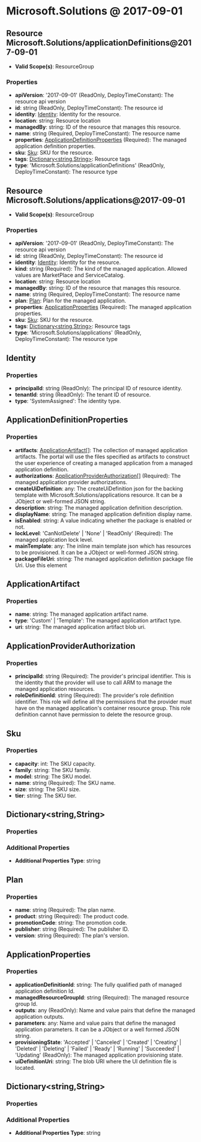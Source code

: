 # Microsoft.Solutions @ 2017-09-01

## Resource Microsoft.Solutions/applicationDefinitions@2017-09-01
* **Valid Scope(s)**: ResourceGroup
### Properties
* **apiVersion**: '2017-09-01' (ReadOnly, DeployTimeConstant): The resource api version
* **id**: string (ReadOnly, DeployTimeConstant): The resource id
* **identity**: [Identity](#identity): Identity for the resource.
* **location**: string: Resource location
* **managedBy**: string: ID of the resource that manages this resource.
* **name**: string (Required, DeployTimeConstant): The resource name
* **properties**: [ApplicationDefinitionProperties](#applicationdefinitionproperties) (Required): The managed application definition properties.
* **sku**: [Sku](#sku): SKU for the resource.
* **tags**: [Dictionary<string,String>](#dictionarystringstring): Resource tags
* **type**: 'Microsoft.Solutions/applicationDefinitions' (ReadOnly, DeployTimeConstant): The resource type

## Resource Microsoft.Solutions/applications@2017-09-01
* **Valid Scope(s)**: ResourceGroup
### Properties
* **apiVersion**: '2017-09-01' (ReadOnly, DeployTimeConstant): The resource api version
* **id**: string (ReadOnly, DeployTimeConstant): The resource id
* **identity**: [Identity](#identity): Identity for the resource.
* **kind**: string (Required): The kind of the managed application. Allowed values are MarketPlace and ServiceCatalog.
* **location**: string: Resource location
* **managedBy**: string: ID of the resource that manages this resource.
* **name**: string (Required, DeployTimeConstant): The resource name
* **plan**: [Plan](#plan): Plan for the managed application.
* **properties**: [ApplicationProperties](#applicationproperties) (Required): The managed application properties.
* **sku**: [Sku](#sku): SKU for the resource.
* **tags**: [Dictionary<string,String>](#dictionarystringstring): Resource tags
* **type**: 'Microsoft.Solutions/applications' (ReadOnly, DeployTimeConstant): The resource type

## Identity
### Properties
* **principalId**: string (ReadOnly): The principal ID of resource identity.
* **tenantId**: string (ReadOnly): The tenant ID of resource.
* **type**: 'SystemAssigned': The identity type.

## ApplicationDefinitionProperties
### Properties
* **artifacts**: [ApplicationArtifact](#applicationartifact)[]: The collection of managed application artifacts. The portal will use the files specified as artifacts to construct the user experience of creating a managed application from a managed application definition.
* **authorizations**: [ApplicationProviderAuthorization](#applicationproviderauthorization)[] (Required): The managed application provider authorizations.
* **createUiDefinition**: any: The createUiDefinition json for the backing template with Microsoft.Solutions/applications resource. It can be a JObject or well-formed JSON string.
* **description**: string: The managed application definition description.
* **displayName**: string: The managed application definition display name.
* **isEnabled**: string: A value indicating whether the package is enabled or not.
* **lockLevel**: 'CanNotDelete' | 'None' | 'ReadOnly' (Required): The managed application lock level.
* **mainTemplate**: any: The inline main template json which has resources to be provisioned. It can be a JObject or well-formed JSON string.
* **packageFileUri**: string: The managed application definition package file Uri. Use this element

## ApplicationArtifact
### Properties
* **name**: string: The managed application artifact name.
* **type**: 'Custom' | 'Template': The managed application artifact type.
* **uri**: string: The managed application artifact blob uri.

## ApplicationProviderAuthorization
### Properties
* **principalId**: string (Required): The provider's principal identifier. This is the identity that the provider will use to call ARM to manage the managed application resources.
* **roleDefinitionId**: string (Required): The provider's role definition identifier. This role will define all the permissions that the provider must have on the managed application's container resource group. This role definition cannot have permission to delete the resource group.

## Sku
### Properties
* **capacity**: int: The SKU capacity.
* **family**: string: The SKU family.
* **model**: string: The SKU model.
* **name**: string (Required): The SKU name.
* **size**: string: The SKU size.
* **tier**: string: The SKU tier.

## Dictionary<string,String>
### Properties
### Additional Properties
* **Additional Properties Type**: string

## Plan
### Properties
* **name**: string (Required): The plan name.
* **product**: string (Required): The product code.
* **promotionCode**: string: The promotion code.
* **publisher**: string (Required): The publisher ID.
* **version**: string (Required): The plan's version.

## ApplicationProperties
### Properties
* **applicationDefinitionId**: string: The fully qualified path of managed application definition Id.
* **managedResourceGroupId**: string (Required): The managed resource group Id.
* **outputs**: any (ReadOnly): Name and value pairs that define the managed application outputs.
* **parameters**: any: Name and value pairs that define the managed application parameters. It can be a JObject or a well formed JSON string.
* **provisioningState**: 'Accepted' | 'Canceled' | 'Created' | 'Creating' | 'Deleted' | 'Deleting' | 'Failed' | 'Ready' | 'Running' | 'Succeeded' | 'Updating' (ReadOnly): The managed application provisioning state.
* **uiDefinitionUri**: string: The blob URI where the UI definition file is located.

## Dictionary<string,String>
### Properties
### Additional Properties
* **Additional Properties Type**: string

